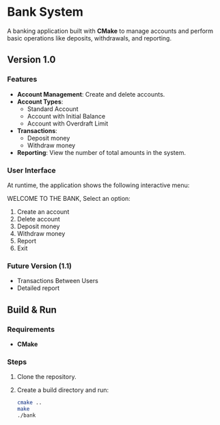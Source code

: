 # Bank System

A banking application built with **CMake** to manage accounts and perform basic operations like deposits, withdrawals, and reporting.

## Version 1.0

### Features
- **Account Management**: Create and delete accounts.
- **Account Types**: 
  - Standard Account
  - Account with Initial Balance
  - Account with Overdraft Limit
- **Transactions**: 
  - Deposit money
  - Withdraw money
- **Reporting**: View the number of total amounts in the system.

### User Interface
At runtime, the application shows the following interactive menu:

  WELCOME TO THE BANK, Select an option:
    
  1. Create an account
  2. Delete account
  3. Deposit money
  4. Withdraw money
  5. Report
  6. Exit

### Future Version (1.1)
- Transactions Between Users
- Detailed report

## Build & Run

### Requirements
- **CMake**

### Steps
1. Clone the repository.
2. Create a build directory and run:
   
   ```bash
   cmake ..
   make 
   ./bank

